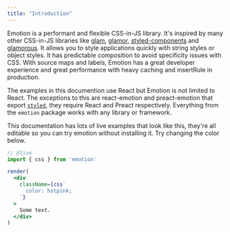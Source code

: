 ```yaml
---
title: "Introduction"
---
```


Emotion is a performant and flexible CSS-in-JS library. It's inspired by many other CSS-in-JS libraries like [glam](https://github.com/threepointone/glam/tree/e9bca3950f12503246ed7fccad5cf13e5e9c86e3), [glamor](https://github.com/threepointone/glamor), [styled-components](https://www.styled-components.com/) and [glamorous](https://glamorous.rocks/). It allows you to style applications quickly with string styles or object styles. It has predictable composition to avoid specificity issues with CSS. With source maps and labels, Emotion has a great developer experience and great performance with heavy caching and insertRule in production.

The examples in this documention use React but Emotion is not limited to React. The exceptions to this are react-emotion and preact-emotion that export [`styled`](/docs/styled.md), they require React and Preact respectively. Everything from the `emotion` package works with any library or framework.

This documentation has lots of live examples that look like this, they're all editable so you can try emotion without installing it. Try changing the color below.

```jsx
// @live
import { css } from 'emotion'

render(
  <div
    className={css`
      color: hotpink;
    `}
  >
    Some text.
  </div>
)
```
